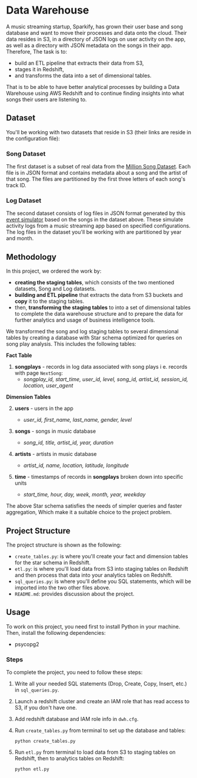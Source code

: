 # Data Warehouse
A music streaming startup, Sparkify, has grown their user base and song database and want to move their processes and data onto the cloud. Their data resides in S3, in a directory of JSON logs on user activity on the app, as well as a directory with JSON metadata on the songs in their app. Therefore, The task is to:

- build an ETL pipeline that extracts their data from S3,
- stages it in Redshift,
- and transforms the data into a set of dimensional tables.

That is to be able to have better analytical processes by building a Data Warehouse using AWS Redshift and to continue finding insights into what songs their users are listening to.


## Dataset
You'll be working with two datasets that reside in S3 (their links are reside in the configuration file):
### Song Dataset
The first dataset is a subset of real data from the [Million Song Dataset](http://millionsongdataset.com/). Each file is in JSON format and contains metadata about a song and the artist of that song. The files are partitioned by the first three letters of each song's track ID.
### Log Dataset
The second dataset consists of log files in JSON format generated by this [event simulator](https://github.com/Interana/eventsim) based on the songs in the dataset above. These simulate activity logs from a music streaming app based on specified configurations. The log files in the dataset you'll be working with are partitioned by year and month.


## Methodology
In this project, we ordered the work by:

- **creating the staging tables**, which consists of the two mentioned datasets, Song and Log datasets.
- **building and ETL pipeline** that extracts the data from S3 buckets and **copy** it to the staging tables.
- then, **transforming the staging tables** to into a set of dimensional tables to complete the data warehouse structure and to prepare the data for further analytics and usage of business intelligence tools.

We transformed the song and log staging tables to several dimensional tables by creating a database with Star schema optimized for queries on song play analysis. This includes the following tables:

**Fact Table**
1. **songplays** - records in log data associated with song plays i e. records with page `NextSong`:
   - *songplay_id, start_time, user_id, level, song_id, artist_id, session_id, location, user_agent*
  
**Dimension Tables**

2. **users** - users in the app
   - *user_id, first_name, last_name, gender, level*

3. **songs** - songs in music database
   - *song_id, title, artist_id, year, duration*

4. **artists** - artists in music database
   - *artist_id, name, location, latitude, longitude*

5. **time** - timestamps of records in **songplays** broken down into specific units
   - *start_time, hour, day, week, month, year, weekday*


The above Star schema satisfies the needs of simpler queries and faster aggregation, Which make it a suitable choice to the project problem.

## Project Structure
The project structure is shown as the following:
- `create_tables.py`: is where you'll create your fact and dimension tables for the star schema in Redshift.
- `etl.py`: is where you'll load data from S3 into staging tables on Redshift and then process that data into your analytics tables on Redshift.
- `sql_queries.py`: is where you'll define you SQL statements, which will be imported into the two other files above.
- `README.md`: provides discussion about the project.

## Usage
To work on this project, you need first to install Python in your machine. Then, install the following dependencies:
- psycopg2

### Steps
To complete the project, you need to follow these steps:

1. Write all your needed SQL statements (Drop, Create, Copy, Insert, etc.) in `sql_queries.py`.
2. Launch a redshift cluster and create an IAM role that has read access to S3, if you don't have one.
3. Add redshift database and IAM role info in `dwh.cfg`.
4. Run `create_tables.py` from terminal to set up the database and tables:

    `python create_tables.py`

5. Run `etl.py` from terminal to load data from S3 to staging tables on Redshift, then to analytics tables on Redshift:

    `python etl.py`